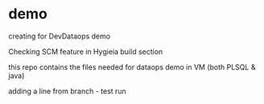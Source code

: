 # demo
creating for DevDataops demo

Checking SCM feature in Hygieia build section

this repo contains the files needed for dataops demo in VM (both PLSQL & java)

adding a line from branch - test run
